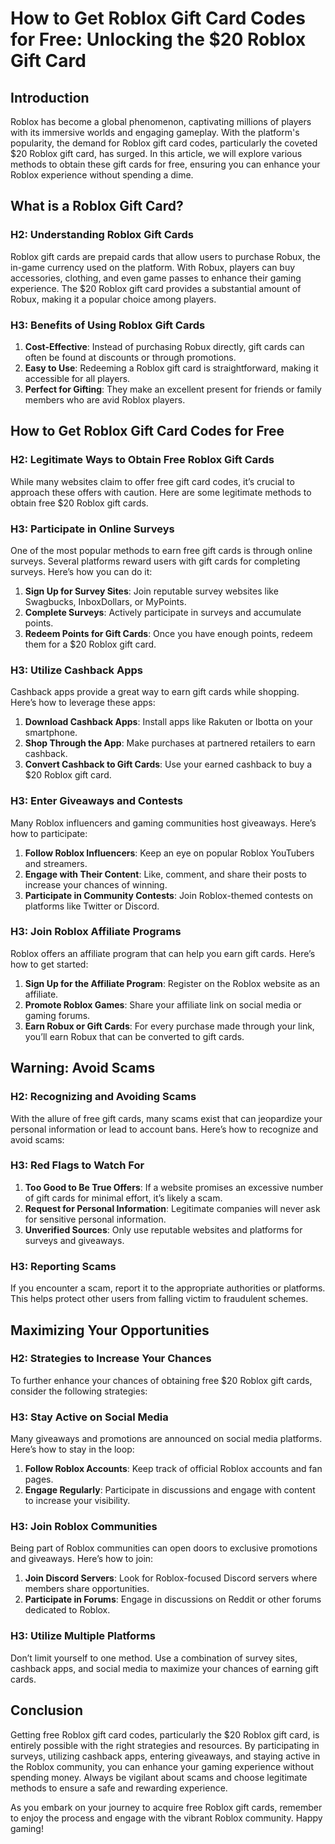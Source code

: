 # How to Get Roblox Gift Card Codes for Free: Unlocking the $20 Roblox Gift Card

## Introduction

Roblox has become a global phenomenon, captivating millions of players with its immersive worlds and engaging gameplay. With the platform's popularity, the demand for Roblox gift card codes, particularly the coveted $20 Roblox gift card, has surged. In this article, we will explore various methods to obtain these gift cards for free, ensuring you can enhance your Roblox experience without spending a dime.

## What is a Roblox Gift Card?

### H2: Understanding Roblox Gift Cards

Roblox gift cards are prepaid cards that allow users to purchase Robux, the in-game currency used on the platform. With Robux, players can buy accessories, clothing, and even game passes to enhance their gaming experience. The $20 Roblox gift card provides a substantial amount of Robux, making it a popular choice among players.

### H3: Benefits of Using Roblox Gift Cards

1. **Cost-Effective**: Instead of purchasing Robux directly, gift cards can often be found at discounts or through promotions.
2. **Easy to Use**: Redeeming a Roblox gift card is straightforward, making it accessible for all players.
3. **Perfect for Gifting**: They make an excellent present for friends or family members who are avid Roblox players.

## How to Get Roblox Gift Card Codes for Free

### H2: Legitimate Ways to Obtain Free Roblox Gift Cards

While many websites claim to offer free gift card codes, it’s crucial to approach these offers with caution. Here are some legitimate methods to obtain free $20 Roblox gift cards.

### H3: Participate in Online Surveys

One of the most popular methods to earn free gift cards is through online surveys. Several platforms reward users with gift cards for completing surveys. Here’s how you can do it:

1. **Sign Up for Survey Sites**: Join reputable survey websites like Swagbucks, InboxDollars, or MyPoints.
2. **Complete Surveys**: Actively participate in surveys and accumulate points.
3. **Redeem Points for Gift Cards**: Once you have enough points, redeem them for a $20 Roblox gift card.

### H3: Utilize Cashback Apps

Cashback apps provide a great way to earn gift cards while shopping. Here’s how to leverage these apps:

1. **Download Cashback Apps**: Install apps like Rakuten or Ibotta on your smartphone.
2. **Shop Through the App**: Make purchases at partnered retailers to earn cashback.
3. **Convert Cashback to Gift Cards**: Use your earned cashback to buy a $20 Roblox gift card.

### H3: Enter Giveaways and Contests

Many Roblox influencers and gaming communities host giveaways. Here’s how to participate:

1. **Follow Roblox Influencers**: Keep an eye on popular Roblox YouTubers and streamers.
2. **Engage with Their Content**: Like, comment, and share their posts to increase your chances of winning.
3. **Participate in Community Contests**: Join Roblox-themed contests on platforms like Twitter or Discord.

### H3: Join Roblox Affiliate Programs

Roblox offers an affiliate program that can help you earn gift cards. Here’s how to get started:

1. **Sign Up for the Affiliate Program**: Register on the Roblox website as an affiliate.
2. **Promote Roblox Games**: Share your affiliate link on social media or gaming forums.
3. **Earn Robux or Gift Cards**: For every purchase made through your link, you’ll earn Robux that can be converted to gift cards.

## Warning: Avoid Scams

### H2: Recognizing and Avoiding Scams

With the allure of free gift cards, many scams exist that can jeopardize your personal information or lead to account bans. Here’s how to recognize and avoid scams:

### H3: Red Flags to Watch For

1. **Too Good to Be True Offers**: If a website promises an excessive number of gift cards for minimal effort, it’s likely a scam.
2. **Request for Personal Information**: Legitimate companies will never ask for sensitive personal information.
3. **Unverified Sources**: Only use reputable websites and platforms for surveys and giveaways.

### H3: Reporting Scams

If you encounter a scam, report it to the appropriate authorities or platforms. This helps protect other users from falling victim to fraudulent schemes.

## Maximizing Your Opportunities

### H2: Strategies to Increase Your Chances

To further enhance your chances of obtaining free $20 Roblox gift cards, consider the following strategies:

### H3: Stay Active on Social Media

Many giveaways and promotions are announced on social media platforms. Here’s how to stay in the loop:

1. **Follow Roblox Accounts**: Keep track of official Roblox accounts and fan pages.
2. **Engage Regularly**: Participate in discussions and engage with content to increase your visibility.

### H3: Join Roblox Communities

Being part of Roblox communities can open doors to exclusive promotions and giveaways. Here’s how to join:

1. **Join Discord Servers**: Look for Roblox-focused Discord servers where members share opportunities.
2. **Participate in Forums**: Engage in discussions on Reddit or other forums dedicated to Roblox.

### H3: Utilize Multiple Platforms

Don’t limit yourself to one method. Use a combination of survey sites, cashback apps, and social media to maximize your chances of earning gift cards.

## Conclusion

Getting free Roblox gift card codes, particularly the $20 Roblox gift card, is entirely possible with the right strategies and resources. By participating in surveys, utilizing cashback apps, entering giveaways, and staying active in the Roblox community, you can enhance your gaming experience without spending money. Always be vigilant about scams and choose legitimate methods to ensure a safe and rewarding experience.

As you embark on your journey to acquire free Roblox gift cards, remember to enjoy the process and engage with the vibrant Roblox community. Happy gaming!
